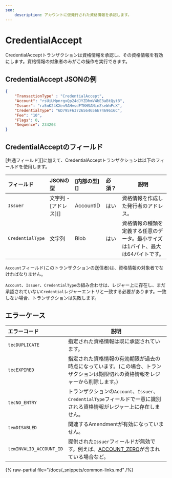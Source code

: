 ```yaml
---
seo:
    description: アカウントに仮発行された資格情報を承認します。
---
```

# CredentialAccept

CredentialAcceptトランザクションは資格情報を承認し、その資格情報を有効にします。資格情報の対象者のみがこの操作を実行できます。

## CredentialAccept JSONの例

```json
{
    "TransactionType" : "CredentialAccept",
    "Account": "rsUiUMpnrgxQp24dJYZDhmV4bE3aBtQyt8",
    "Issuer": "ra5nK24KXen9AHvsdFTKHSANinZseWnPcX",
    "CredentialType": "6D795F63726564656E7469616C",
    "Fee": "10",
    "Flags": 0,
    "Sequence": 234203
}
```


## CredentialAcceptのフィールド

[共通フィールド][]に加えて、CredentialAcceptトランザクションは以下のフィールドを使用します。

| フィールド       | JSONの型              | [内部の型][]      | 必須？ | 説明 |
| :--------------- | :-------------------- | :---------------- | :----- | ---- |
| `Issuer`         | 文字列 - [アドレス][] | AccountID         | はい   | 資格情報を作成した発行者のアドレス。 |
| `CredentialType` | 文字列                | Blob              | はい   | 資格情報の種類を定義する任意のデータ。最小サイズは1バイト、最大は64バイトです。 |

`Account`フィールド(このトランザクションの送信者)は、資格情報の対象者でなければなりません。

`Account`、`Issuer`、`CredentialType`の組み合わせは、レジャー上に存在し、まだ承認されていない`Credential`レジャーエントリと一致する必要があります。一致しない場合、トランザクションは失敗します。


## エラーケース

| エラーコード            | 説明 |
| :---------------------- | ---- |
| `tecDUPLICATE`          | 指定された資格情報は既に承認されています。 |
| `tecEXPIRED`            | 指定された資格情報の有効期限が過去の時点になっています。(この場合、トランザクションは期限切れの資格情報をレジャーから削除します。) |
| `tecNO_ENTRY`           | トランザクションの`Account`、`Issuer`、`CredentialType`フィールドで一意に識別される資格情報がレジャー上に存在しません。 |
| `temDISABLED`           | 関連するAmendmentが有効になっていません。 |
| `temINVALID_ACCOUNT_ID` | 提供された`Issuer`フィールドが無効です。例えば、[ACCOUNT_ZERO](../../../../concepts/accounts/addresses.md#特別なアドレス)が含まれている場合など。 |


{% raw-partial file="/docs/_snippets/common-links.md" /%}
